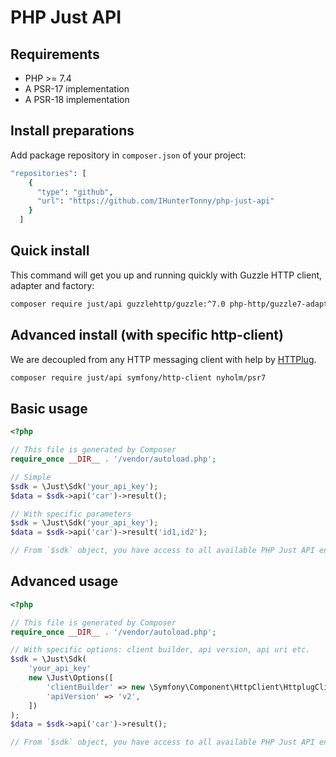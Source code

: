 # PHP Just API

## Requirements
 - PHP >= 7.4
 - A PSR-17 implementation
 - A PSR-18 implementation

## Install preparations
Add package repository in `composer.json` of your project:
```bash
"repositories": [
    {
      "type": "github",
      "url": "https://github.com/IHunterTonny/php-just-api"
    }
  ]
```

## Quick install
This command will get you up and running quickly with Guzzle HTTP client, adapter and factory:
```bash
composer require just/api guzzlehttp/guzzle:^7.0 php-http/guzzle7-adapter http-interop/http-factory-guzzle 
```

## Advanced install (with specific http-client)
We are decoupled from any HTTP messaging client with help by [HTTPlug](https://httplug.io).

```bash
composer require just/api symfony/http-client nyholm/psr7
```

## Basic usage
```php
<?php

// This file is generated by Composer
require_once __DIR__ . '/vendor/autoload.php';

// Simple
$sdk = \Just\Sdk('your_api_key');
$data = $sdk->api('car')->result();

// With specific parameters
$sdk = \Just\Sdk('your_api_key');
$data = $sdk->api('car')->result('id1,id2');

// From `$sdk` object, you have access to all available PHP Just API endpoints. E.g.:
```

## Advanced usage
```php
<?php

// This file is generated by Composer
require_once __DIR__ . '/vendor/autoload.php';

// With specific options: client builder, api version, api uri etc.
$sdk = \Just\Sdk(
    'your_api_key'
    new \Just\Options([
        'clientBuilder' => new \Symfony\Component\HttpClient\HttplugClient(),
        'apiVersion' => 'v2',
    ])
);
$data = $sdk->api('car')->result();

// From `$sdk` object, you have access to all available PHP Just API endpoints. E.g.: